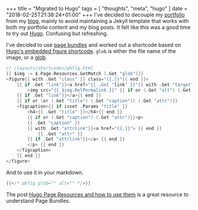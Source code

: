 +++
title = "Migrated to Hugo"
tags = [ "thoughts", "meta", "hugo" ]
date = "2018-02-25T21:38:24+01:00"
+++
I've decided to decouple my [portfolio](https://tetov.se/) from my [blog](https://tetov.se/blog/), mainly to avoid maintaining a Jekyll template that works with both my portfolio content and my blog posts. It felt like this was a good time to try out [Hugo](https://gohugo.io/). Confusing but refreshing.

I've decided to use [page bundles](https://gohugo.io/content-management/organization/#page-bundles) and worked out a shortcode based on [Hugo's embedded figure shortcode](https://gohugo.io/content-management/shortcodes/#use-hugo-s-built-in-shortcodes). `glob` is either the file name of the image, or a [glob](https://en.wikipedia.org/wiki/Glob_%28programming%29).
```go
// /layouts/shortcodes/pbfig.html
{{ $img := $.Page.Resources.GetMatch (.Get "glob")}}
<figure{{ with .Get "class" }} class="{{.}}"{{ end }}>
    {{ if .Get "link"}}<a href="{{ .Get "link" }}"{{ with .Get "target" }} target="{{ . }}"{{ end }}{{ with .Get "rel" }} rel="{{ . }}"{{ end }}>{{ end }}
        <img src="{{ $img.RelPermalink }}" {{ if or (.Get "alt") (.Get "caption") }}alt="{{ with .Get "alt"}}{{.}}{{else}}{{ .Get "caption" }}{{ end }}" {{ end }}{{ with .Get "width" }}width="{{.}}" {{ end }}{{ with .Get "height" }}height="{{.}}" {{ end }}/>
    {{ if .Get "link"}}</a>{{ end }}
    {{ if or (or (.Get "title") (.Get "caption")) (.Get "attr")}}
    <figcaption>{{ if isset .Params "title" }}
        <h4>{{ .Get "title" }}</h4>{{ end }}
        {{ if or (.Get "caption") (.Get "attr")}}<p>
        {{ .Get "caption" }}
        {{ with .Get "attrlink"}}<a href="{{.}}"> {{ end }}
            {{ .Get "attr" }}
        {{ if .Get "attrlink"}}</a> {{ end }}
        </p> {{ end }}
    </figcaption>
    {{ end }}
</figure>
```
And to use it in your markdown.
```go
{{</* pbfig glob="" alt="" */>}}
```
The post [Hugo Page Resources and how to use them](https://regisphilibert.com/blog/2018/01/hugo-page-resources-and-how-to-use-them/) is a great resource to understand Page Bundles.
